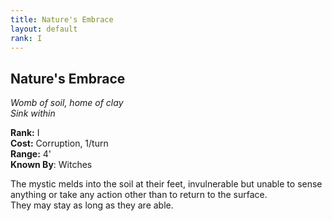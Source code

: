 ```yaml
---
title: Nature's Embrace
layout: default
rank: I
---
```


## Nature's Embrace
_Womb of soil, home of clay_  
_Sink within_

**Rank:** I  
**Cost:** Corruption, 1/turn  
**Range:** 4'  
**Known By**: Witches

The mystic melds into the soil at their feet, invulnerable but unable to sense anything or take any action other than to return to the surface.  
They may stay as long as they are able.
